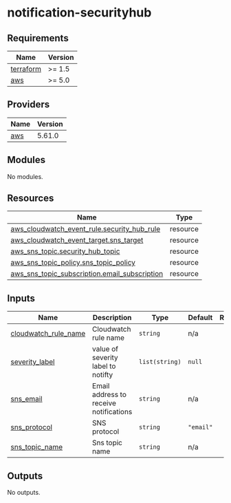 # notification-securityhub

<!-- BEGINNING OF PRE-COMMIT-TERRAFORM DOCS HOOK -->
## Requirements

| Name | Version |
|------|---------|
| <a name="requirement_terraform"></a> [terraform](#requirement\_terraform) | >= 1.5 |
| <a name="requirement_aws"></a> [aws](#requirement\_aws) | >= 5.0 |

## Providers

| Name | Version |
|------|---------|
| <a name="provider_aws"></a> [aws](#provider\_aws) | 5.61.0 |

## Modules

No modules.

## Resources

| Name | Type |
|------|------|
| [aws_cloudwatch_event_rule.security_hub_rule](https://registry.terraform.io/providers/hashicorp/aws/latest/docs/resources/cloudwatch_event_rule) | resource |
| [aws_cloudwatch_event_target.sns_target](https://registry.terraform.io/providers/hashicorp/aws/latest/docs/resources/cloudwatch_event_target) | resource |
| [aws_sns_topic.security_hub_topic](https://registry.terraform.io/providers/hashicorp/aws/latest/docs/resources/sns_topic) | resource |
| [aws_sns_topic_policy.sns_topic_policy](https://registry.terraform.io/providers/hashicorp/aws/latest/docs/resources/sns_topic_policy) | resource |
| [aws_sns_topic_subscription.email_subscription](https://registry.terraform.io/providers/hashicorp/aws/latest/docs/resources/sns_topic_subscription) | resource |

## Inputs

| Name | Description | Type | Default | Required |
|------|-------------|------|---------|:--------:|
| <a name="input_cloudwatch_rule_name"></a> [cloudwatch\_rule\_name](#input\_cloudwatch\_rule\_name) | Cloudwatch rule name | `string` | n/a | yes |
| <a name="input_severity_label"></a> [severity\_label](#input\_severity\_label) | value of severity label to notifty | `list(string)` | `null` | no |
| <a name="input_sns_email"></a> [sns\_email](#input\_sns\_email) | Email address to receive notifications | `string` | n/a | yes |
| <a name="input_sns_protocol"></a> [sns\_protocol](#input\_sns\_protocol) | SNS protocol | `string` | `"email"` | no |
| <a name="input_sns_topic_name"></a> [sns\_topic\_name](#input\_sns\_topic\_name) | Sns topic name | `string` | n/a | yes |

## Outputs

No outputs.
<!-- END OF PRE-COMMIT-TERRAFORM DOCS HOOK -->
